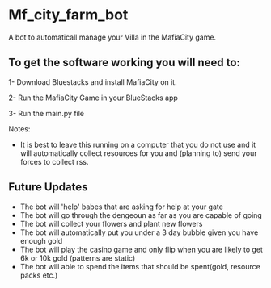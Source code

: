 # Mf_city_farm_bot
A bot to automaticall manage your Villa in the MafiaCity game.

## To get the software working you will need to:

1- Download Bluestacks and install MafiaCity on it. 

2- Run the MafiaCity Game in your BlueStacks app 

3- Run the main.py file 



Notes:

- It is best to leave this running on a computer that you do not use and it will automatically collect resources for you and (planning to) send your forces to collect rss.

## Future Updates

- The bot will 'help' babes that are asking for help at your gate
- The bot will go through the dengeoun as far as you are capable of going
- The bot will collect your flowers and plant new flowers
- The bot will automatically put you under a 3 day bubble given you have enough gold
- The bot will play the casino game and only flip when you are likely to get 6k or 10k gold (patterns are static)
- The bot will able to spend the items that should be spent(gold, resource packs etc.)
